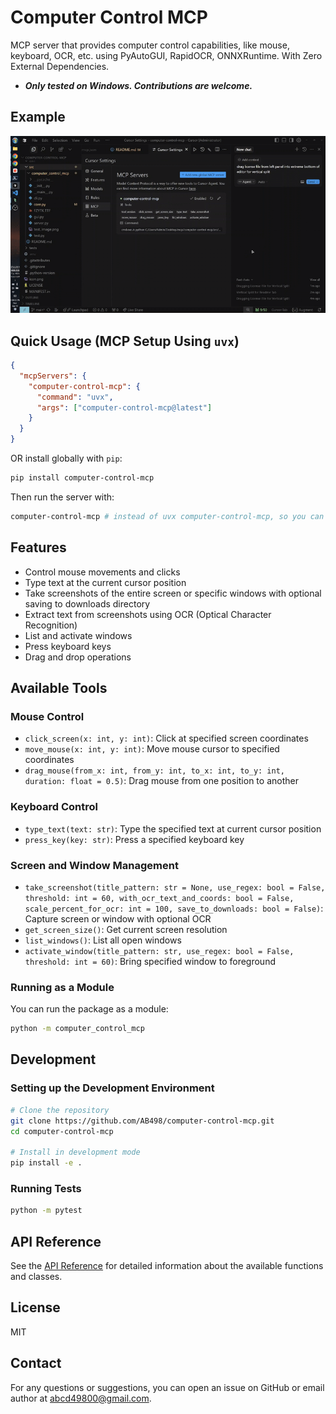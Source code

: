 # Computer Control MCP

MCP server that provides computer control capabilities, like mouse, keyboard, OCR, etc. using PyAutoGUI, RapidOCR, ONNXRuntime. With Zero External Dependencies.

* ***Only tested on Windows. Contributions are welcome.***

## Example

![MCP Computer Control Demo](demonstration.gif)

## Quick Usage (MCP Setup Using `uvx`)

```json
{
  "mcpServers": {
    "computer-control-mcp": {
      "command": "uvx",
      "args": ["computer-control-mcp@latest"]
    }
  }
}
```

OR install globally with `pip`:
```bash
pip install computer-control-mcp
```
Then run the server with:
```bash
computer-control-mcp # instead of uvx computer-control-mcp, so you can use the latest version, also you can `uv cache clean` to clear the cache and `uvx` again to use latest version.
```

## Features

- Control mouse movements and clicks
- Type text at the current cursor position
- Take screenshots of the entire screen or specific windows with optional saving to downloads directory
- Extract text from screenshots using OCR (Optical Character Recognition)
- List and activate windows
- Press keyboard keys
- Drag and drop operations

## Available Tools

### Mouse Control
- `click_screen(x: int, y: int)`: Click at specified screen coordinates
- `move_mouse(x: int, y: int)`: Move mouse cursor to specified coordinates
- `drag_mouse(from_x: int, from_y: int, to_x: int, to_y: int, duration: float = 0.5)`: Drag mouse from one position to another

### Keyboard Control
- `type_text(text: str)`: Type the specified text at current cursor position
- `press_key(key: str)`: Press a specified keyboard key

### Screen and Window Management
- `take_screenshot(title_pattern: str = None, use_regex: bool = False, threshold: int = 60, with_ocr_text_and_coords: bool = False, scale_percent_for_ocr: int = 100, save_to_downloads: bool = False)`: Capture screen or window with optional OCR
- `get_screen_size()`: Get current screen resolution
- `list_windows()`: List all open windows
- `activate_window(title_pattern: str, use_regex: bool = False, threshold: int = 60)`: Bring specified window to foreground

### Running as a Module

You can run the package as a module:

```bash
python -m computer_control_mcp
```

## Development

### Setting up the Development Environment

```bash
# Clone the repository
git clone https://github.com/AB498/computer-control-mcp.git
cd computer-control-mcp

# Install in development mode
pip install -e .
```

### Running Tests

```bash
python -m pytest
```

## API Reference

See the [API Reference](docs/api.md) for detailed information about the available functions and classes.

## License

MIT

## Contact

For any questions or suggestions, you can open an issue on GitHub or email author at abcd49800@gmail.com.
